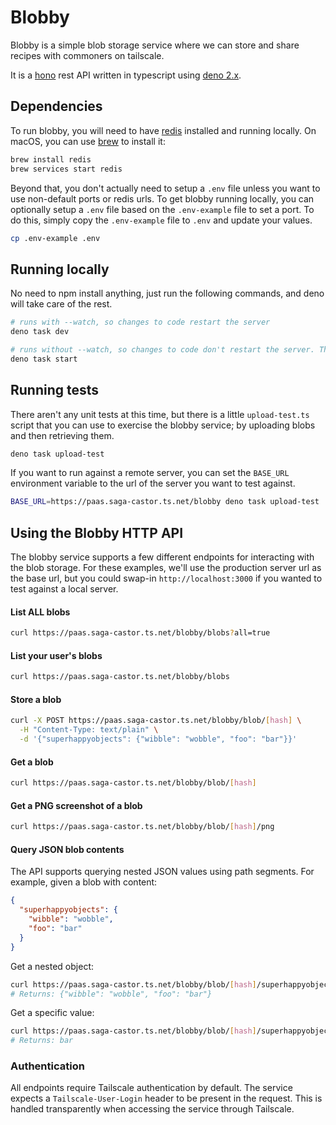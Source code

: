 # Blobby

Blobby is a simple blob storage service where we can store and share recipes with commoners on tailscale.

It is a [hono](https://hono.dev/) rest API written in typescript using [deno 2.x](https://deno.com/).

## Dependencies

To run blobby, you will need to have [redis](https://redis.io/) installed and running locally. On macOS, you can use [brew](https://brew.sh/) to install it:

```bash
brew install redis
brew services start redis
```

Beyond that, you don't actually need to setup a `.env` file unless you want to use non-default ports or redis urls. To get blobby running locally, you can optionally setup a `.env` file based on the `.env-example` file to set a port. To do this, simply copy the `.env-example` file to `.env` and update your values.

```bash
cp .env-example .env
```

## Running locally

No need to npm install anything, just run the following commands, and deno will take care of the rest.

```bash
# runs with --watch, so changes to code restart the server
deno task dev
```

```bash
# runs without --watch, so changes to code don't restart the server. This is more suitable for running in production.
deno task start
```

## Running tests

There aren't any unit tests at this time, but there is a little `upload-test.ts` script that you can use to exercise the blobby service; by uploading blobs and then retrieving them.

```bash
deno task upload-test
```

If you want to run against a remote server, you can set the `BASE_URL` environment variable to the url of the server you want to test against.

```bash
BASE_URL=https://paas.saga-castor.ts.net/blobby deno task upload-test
```

## Using the Blobby HTTP API

The blobby service supports a few different endpoints for interacting with the blob storage. For these examples, we'll use the production server url as the base url, but you could swap-in `http://localhost:3000` if you wanted to test against a local server.

#### List ALL blobs

```bash
curl https://paas.saga-castor.ts.net/blobby/blobs?all=true
```

#### List your user's blobs

```bash
curl https://paas.saga-castor.ts.net/blobby/blobs
```

#### Store a blob

```bash
curl -X POST https://paas.saga-castor.ts.net/blobby/blob/[hash] \
  -H "Content-Type: text/plain" \
  -d '{"superhappyobjects": {"wibble": "wobble", "foo": "bar"}}'
```

#### Get a blob

```bash
curl https://paas.saga-castor.ts.net/blobby/blob/[hash]
```

#### Get a PNG screenshot of a blob

```bash
curl https://paas.saga-castor.ts.net/blobby/blob/[hash]/png
```

#### Query JSON blob contents

The API supports querying nested JSON values using path segments. For example, given a blob with content:

```json
{
  "superhappyobjects": {
    "wibble": "wobble",
    "foo": "bar"
  }
}
```

Get a nested object:

```bash
curl https://paas.saga-castor.ts.net/blobby/blob/[hash]/superhappyobjects
# Returns: {"wibble": "wobble", "foo": "bar"}
```

Get a specific value:

```bash
curl https://paas.saga-castor.ts.net/blobby/blob/[hash]/superhappyobjects/foo
# Returns: bar
```

### Authentication

All endpoints require Tailscale authentication by default. The service expects a `Tailscale-User-Login` header to be present in the request. This is handled transparently when accessing the service through Tailscale.
